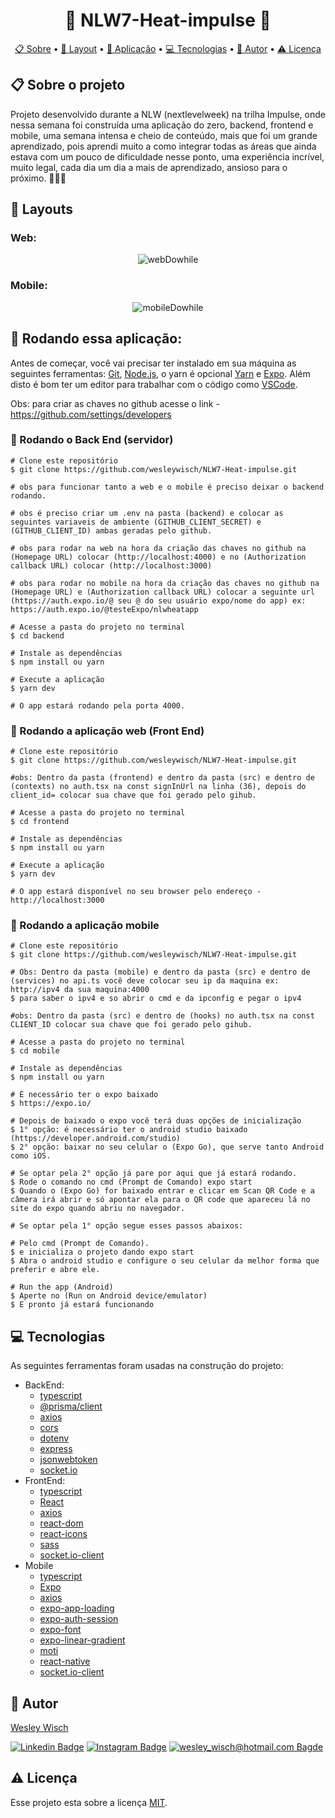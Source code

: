 <h1 align="center">🚀 NLW7-Heat-impulse 🚀</h1>

<p align="center">  <a href="#sobre">📋 Sobre</a> • <a href="#layout">🎨 Layout</a> • <a href="#aplicacao">🎲 Aplicação</a>  • <a href="#techs">💻 Tecnologias</a> • <a href="#autor">🦸 Autor</a> • <a href="#licenca">⚠️ Licença</a> </p>


  <h2 id="sobre"> 📋 Sobre o projeto</h2>
  
<p>Projeto desenvolvido durante a NLW (nextlevelweek) na trilha Impulse, onde nessa semana foi construída uma aplicação do zero, backend, frontend e mobile, uma semana intensa e cheio de conteúdo, mais que foi um grande aprendizado, pois aprendi muito a como integrar todas as áreas que ainda estava com um pouco de dificuldade nesse ponto, uma experiência incrível, muito legal, cada dia um dia a mais de aprendizado, ansioso para o próximo. 🚀🚀🚀</p>


<h2 id="layout"> 🎨  Layouts</h2>

### Web:
<p align="center">
	<img src="./.github/webDowhile.gif" alt="webDowhile" />
</p>

### Mobile:
<p align="center">
	<img src="./.github/mobileDowhile.gif" alt="mobileDowhile" />
</p>


<h2 id="aplicacao"> 🎲  Rodando essa aplicação:</h2>

Antes de começar, você vai precisar ter instalado em sua máquina as seguintes ferramentas: [Git](https://git-scm.com/), [Node.js](https://nodejs.org/en/), o yarn é opcional [Yarn](https://yarnpkg.com/) e [Expo](https://expo.dev/). Além disto é bom ter um editor para trabalhar com o código como [VSCode](https://code.visualstudio.com/).

Obs: para criar as chaves no github acesse o link - https://github.com/settings/developers

### 🎲  Rodando o Back End (servidor)

```
# Clone este repositório
$ git clone https://github.com/wesleywisch/NLW7-Heat-impulse.git

# obs para funcionar tanto a web e o mobile é preciso deixar o backend rodando.

# obs é preciso criar um .env na pasta (backend) e colocar as seguintes variaveis de ambiente (GITHUB_CLIENT_SECRET) e (GITHUB_CLIENT_ID) ambas geradas pelo github.

# obs para rodar na web na hora da criação das chaves no github na (Homepage URL) colocar (http://localhost:4000) e no (Authorization callback URL) colocar (http://localhost:3000)

# obs para rodar no mobile na hora da criação das chaves no github na (Homepage URL) e (Authorization callback URL) colocar a seguinte url (https://auth.expo.io/@ seu @ do seu usuário expo/nome do app) ex: https://auth.expo.io/@testeExpo/nlwheatapp

# Acesse a pasta do projeto no terminal
$ cd backend

# Instale as dependências
$ npm install ou yarn

# Execute a aplicação
$ yarn dev

# O app estará rodando pela porta 4000.
```

### 🧭  Rodando a aplicação web (Front End)

```
# Clone este repositório
$ git clone https://github.com/wesleywisch/NLW7-Heat-impulse.git

#obs: Dentro da pasta (frontend) e dentro da pasta (src) e dentro de (contexts) no auth.tsx na const signInUrl na linha (36), depois do client_id= colocar sua chave que foi gerado pelo gihub.

# Acesse a pasta do projeto no terminal
$ cd frontend

# Instale as dependências
$ npm install ou yarn

# Execute a aplicação
$ yarn dev

# O app estará disponível no seu browser pelo endereço - http://localhost:3000

```

### 📱  Rodando a aplicação mobile

```
# Clone este repositório
$ git clone https://github.com/wesleywisch/NLW7-Heat-impulse.git

# Obs: Dentro da pasta (mobile) e dentro da pasta (src) e dentro de (services) no api.ts você deve colocar seu ip da maquina ex: http://ipv4 da sua maquina:4000
$ para saber o ipv4 e so abrir o cmd e da ipconfig e pegar o ipv4

#obs: Dentro da pasta (src) e dentro de (hooks) no auth.tsx na const CLIENT_ID colocar sua chave que foi gerado pelo gihub.

# Acesse a pasta do projeto no terminal
$ cd mobile

# Instale as dependências
$ npm install ou yarn

# É necessário ter o expo baixado
$ https://expo.io/

# Depois de baixado o expo você terá duas opções de inicialização
$ 1° opção: é necessário ter o android studio baixado (https://developer.android.com/studio)
$ 2° opção: baixar no seu celular o (Expo Go), que serve tanto Android como iOS.

# Se optar pela 2° opção já pare por aqui que já estará rodando.
$ Rode o comando no cmd (Prompt de Comando) expo start
$ Quando o (Expo Go) for baixado entrar e clicar em Scan QR Code e a câmera irá abrir e só apontar ela para o QR code que apareceu lá no site do expo quando abriu no navegador.

# Se optar pela 1° opção segue esses passos abaixos:

# Pelo cmd (Prompt de Comando).
$ e inicializa o projeto dando expo start
$ Abra o android studio e configure o seu celular da melhor forma que preferir e abre ele.

# Run the app (Android)
$ Aperte no (Run on Android device/emulator)
$ E pronto já estará funcionando
```

 
 <h2 id="techs"> 💻 Tecnologias</h2>
 As seguintes ferramentas foram usadas na construção do projeto:

- BackEnd:
	- [typescript]()
	- [@prisma/client]()
	- [axios]()
	- [cors]()
	- [dotenv]()
	- [express]()
	- [jsonwebtoken]()
	- [socket.io]()
- FrontEnd:
	- [typescript]()
	- [React]() 
	- [axios]()
	- [react-dom]()
	- [react-icons]()
	- [sass]()
	- [socket.io-client]()
- Mobile
	- [typescript]()
	- [Expo]()
	- [axios]()
	- [expo-app-loading]()
	- [expo-auth-session]()
	- [expo-font]()
	- [expo-linear-gradient]()
	- [moti]()
	- [react-native]()
	- [socket.io-client]()
 

 <h2 id="autor"> 🦸 Autor</h2>

[Wesley Wisch](https://www.linkedin.com/in/wesley-wisch)

[![Linkedin Badge](https://img.shields.io/badge/-LinkedIn-blue?style=flat-square-border&logo=Linkedin&logoColor=white&link=https://www.linkedin.com/in/wesley-wisch/)](https://www.linkedin.com/in/wesley-wisch) [![Instagram Badge](https://img.shields.io/badge/-Instagram-CC0000?style=flat-square-border&logo=Instagram&logoColor=white&link=https://www.instagram.com/wesley_wisch/)](https://www.instagram.com/wesley_wisch/) [![wesley_wisch@hotmail.com Bagde](https://img.shields.io/badge/wesley_wisch-2e7eea?style=flat-square-border&logo=microsoft-outlook&logoColor=white)](mailto:wesley_wisch@hotmail.com)

<h2 id="licenca"> ⚠️  Licença</h2>

Esse projeto esta sobre a licença [MIT](https://github.com/wesleywisch/NLW7-Heat-impulse/blob/main/LICENSE).